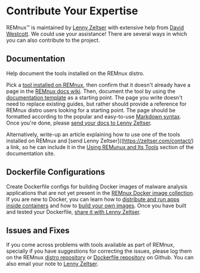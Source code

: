 # Contribute Your Expertise

REMnux&trade; is maintained by [Lenny Zeltser](https://zeltser.com/) with extensive help from [David Westcott](https://twitter.com/beast_fighter). We could use your assistance! There are several ways in which you can also contribute to the project.

## Documentation

Help document the tools installed on the REMnux distro.

Pick a [tool installed on REMnux](../distro/tools.md), then confirm that it doesn't already have a page in the [REMnux docs wiki](https://github.com/REMnux/docs/wiki). Then, document the tool by using the [documentation template](https://github.com/REMnux/docs/wiki/Documentation-Template) as a starting point. The page you write doesn't need to replace existing guides, but rather should provide a reference for REMnux distro users looking for a starting point. The page should be formatted according to the popular and easy-to-use [Markdown syntax](https://daringfireball.net/projects/markdown/basics). Once you're done, please [send your docs to Lenny Zeltser](https://zeltser.com/contact/).

Alternatively, write-up an article explaining how to use one of the tools installed on REMnux and [send Lenny Zeltser]((https://zeltser.com/contact/) a link, so he can include it in the [Using REMunux and Its Tools](../distro/use.md) section of the documentation site.

## Dockerfile Configurations

Create Dockerfile configs for building Docker images of malware analysis applications that are not yet present in the [REMnux Docker image collection](../containers/run-apps.md). If you are new to Docker, you can learn how to [distribute and run apps inside containers](../containers/malware-analysis.md) and how to [build your own images](../containers/create-docker-images.md). Once you have built and tested your Dockerfile, [share it with Lenny Zeltser](https://zeltser.com/contact/).

## Issues and Fixes

If you come across problems with tools available as part of REMnux, specially if you have suggestions for correcting the issues, please log them on the REMnux [distro repository](https://github.com/REMnux/distro/issues) or [Dockerfile repository](https://github.com/REMnux/docker/issues) on Github. You can also email your note to [Lenny Zeltser](https://zeltser.com/contact/).
